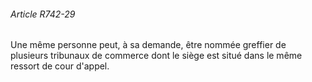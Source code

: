 ###### Article R742-29

Une même personne peut, à sa demande, être nommée greffier de plusieurs tribunaux de commerce dont le siège est situé dans le même ressort de cour d'appel.

